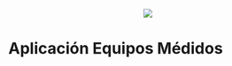 <p align="center"><img src="https://laravel.com/assets/img/components/logo-laravel.svg"></p>

# Aplicación Equipos Médidos